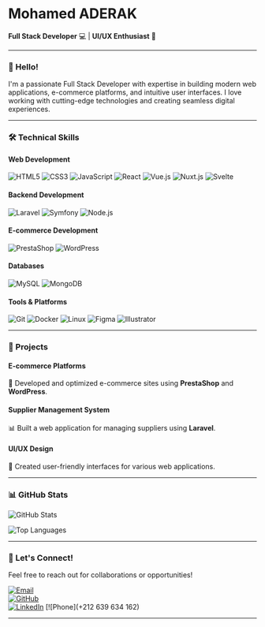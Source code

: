 # Mohamed ADERAK
**Full Stack Developer** 💻 | **UI/UX Enthusiast** 🎨  

---

### 👋 Hello!  
I'm a passionate Full Stack Developer with expertise in building modern web applications, e-commerce platforms, and intuitive user interfaces. I love working with cutting-edge technologies and creating seamless digital experiences.  

---

### 🛠️ Technical Skills  

#### **Web Development**  
![HTML5](https://img.shields.io/badge/HTML5-E34F26?style=for-the-badge&logo=html5&logoColor=white)
![CSS3](https://img.shields.io/badge/CSS3-1572B6?style=for-the-badge&logo=css3&logoColor=white)
![JavaScript](https://img.shields.io/badge/JavaScript-F7DF1E?style=for-the-badge&logo=javascript&logoColor=black)
![React](https://img.shields.io/badge/React-20232A?style=for-the-badge&logo=react&logoColor=61DAFB)
![Vue.js](https://img.shields.io/badge/Vue.js-4FC08D?style=for-the-badge&logo=vuedotjs&logoColor=white)
![Nuxt.js](https://img.shields.io/badge/Nuxt.js-00C58E?style=for-the-badge&logo=nuxtdotjs&logoColor=white)
![Svelte](https://img.shields.io/badge/Svelte-FF3E00?style=for-the-badge&logo=svelte&logoColor=white)  

#### **Backend Development**  
![Laravel](https://img.shields.io/badge/Laravel-FF2D20?style=for-the-badge&logo=laravel&logoColor=white)
![Symfony](https://img.shields.io/badge/Symfony-000000?style=for-the-badge&logo=symfony&logoColor=white)
![Node.js](https://img.shields.io/badge/Node.js-339933?style=for-the-badge&logo=nodedotjs&logoColor=white)  

#### **E-commerce Development**  
![PrestaShop](https://img.shields.io/badge/PrestaShop-DF0067?style=for-the-badge&logo=prestashop&logoColor=white)
![WordPress](https://img.shields.io/badge/WordPress-21759B?style=for-the-badge&logo=wordpress&logoColor=white)  

#### **Databases**  
![MySQL](https://img.shields.io/badge/MySQL-4479A1?style=for-the-badge&logo=mysql&logoColor=white)
![MongoDB](https://img.shields.io/badge/MongoDB-47A248?style=for-the-badge&logo=mongodb&logoColor=white)  

#### **Tools & Platforms**  
![Git](https://img.shields.io/badge/Git-F05032?style=for-the-badge&logo=git&logoColor=white)
![Docker](https://img.shields.io/badge/Docker-2496ED?style=for-the-badge&logo=docker&logoColor=white)
![Linux](https://img.shields.io/badge/Linux-FCC624?style=for-the-badge&logo=linux&logoColor=black)
![Figma](https://img.shields.io/badge/Figma-F24E1E?style=for-the-badge&logo=figma&logoColor=white)
![Illustrator](https://img.shields.io/badge/Illustrator-FF9A00?style=for-the-badge&logo=adobeillustrator&logoColor=white)  

---

### 🚀 Projects  

#### **E-commerce Platforms**  
🛒 Developed and optimized e-commerce sites using **PrestaShop** and **WordPress**.  

#### **Supplier Management System**  
📊 Built a web application for managing suppliers using **Laravel**.  

#### **UI/UX Design**  
🎨 Created user-friendly interfaces for various web applications.  

---

### 📊 GitHub Stats  

![GitHub Stats](https://github-readme-stats.vercel.app/api?username=mohamedaderak&show_icons=true&theme=radical)  

![Top Languages](https://github-readme-stats.vercel.app/api/top-langs/?username=mohamedaderak&layout=compact&theme=radical)  

---

### 🌟 Let's Connect!  
Feel free to reach out for collaborations or opportunities!  

[![Email](https://img.shields.io/badge/Email-mohamed.aderak@gmail.com-D14836?style=for-the-badge&logo=gmail&logoColor=white)](mailto:mohamed.aderak@gmail.com)  
[![GitHub](https://img.shields.io/badge/GitHub-mohamedaderak-181717?style=for-the-badge&logo=github&logoColor=white)](https://github.com/mohamedaderak)  
[![LinkedIn](https://img.shields.io/badge/LinkedIn-mohamedaderak-0A66C2?style=for-the-badge&logo=linkedin&logoColor=white)](https://www.linkedin.com/in/mohamedaderak)
[![Phone](+212 639 634 162) 

---

<!---
medader5/medader5 is a ✨ special ✨ repository because its `README.md` (this file) appears on your GitHub profile.
You can click the Preview link to take a look at your changes.
--->
